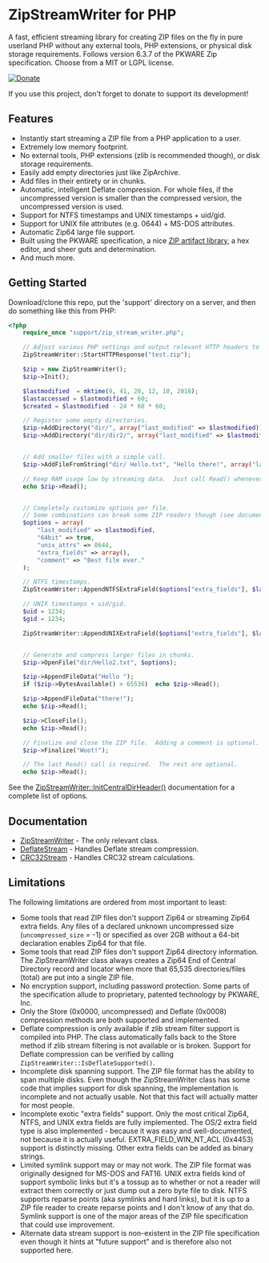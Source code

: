 ZipStreamWriter for PHP
=======================

A fast, efficient streaming library for creating ZIP files on the fly in pure userland PHP without any external tools, PHP extensions, or physical disk storage requirements.  Follows version 6.3.7 of the PKWARE Zip specification.  Choose from a MIT or LGPL license.

[![Donate](https://cubiclesoft.com/res/donate-shield.png)](https://cubiclesoft.com/donate/)

If you use this project, don't forget to donate to support its development!

Features
--------

* Instantly start streaming a ZIP file from a PHP application to a user.
* Extremely low memory footprint.
* No external tools, PHP extensions (zlib is recommended though), or disk storage requirements.
* Easily add empty directories just like ZipArchive.
* Add files in their entirety or in chunks.
* Automatic, intelligent Deflate compression.  For whole files, if the uncompressed version is smaller than the compressed version, the uncompressed version is used.
* Support for NTFS timestamps and UNIX timestamps + uid/gid.
* Support for UNIX file attributes (e.g. 0644) + MS-DOS attributes.
* Automatic Zip64 large file support.
* Built using the PKWARE specification, a nice [ZIP artifact library](https://github.com/corkami/pocs/tree/master/zip), a hex editor, and sheer guts and determination.
* And much more.

Getting Started
---------------

Download/clone this repo, put the 'support' directory on a server, and then do something like this from PHP:

```php
<?php
	require_once "support/zip_stream_writer.php";

	// Adjust various PHP settings and output relevant HTTP headers to trigger a download.
	ZipStreamWriter::StartHTTPResponse("test.zip");

	$zip = new ZipStreamWriter();
	$zip->Init();

	$lastmodified  = mktime(9, 41, 20, 12, 10, 2018);
	$lastaccessed = $lastmodified + 60;
	$created = $lastmodified - 24 * 60 * 60;

	// Register some empty directories.
	$zip->AddDirectory("dir/", array("last_modified" => $lastmodified));
	$zip->AddDirectory("dir/dir2/", array("last_modified" => $lastmodified));


	// Add smaller files with a simple call.
	$zip->AddFileFromString("dir/ Hello.txt", "Hello there!", array("last_modified" => $lastmodified));

	// Keep RAM usage low by streaming data.  Just call Read() whenever to clear out the internal buffer.
	echo $zip->Read();


	// Completely customize options per file.
	// Some combinations can break some ZIP readers though (see documentation).
	$options = array(
		"last_modified" => $lastmodified,
		"64bit" => true,
		"unix_attrs" => 0644,
		"extra_fields" => array(),
		"comment" => "Best file ever."
	);

	// NTFS timestamps.
	ZipStreamWriter::AppendNTFSExtraField($options["extra_fields"], $lastmodified, $lastaccessed, $created);

	// UNIX timestamps + uid/gid.
	$uid = 1234;
	$gid = 1234;

	ZipStreamWriter::AppendUNIXExtraField($options["extra_fields"], $lastaccessed, $lastmodified, $uid, $gid);


	// Generate and compress larger files in chunks.
	$zip->OpenFile("dir/Hello2.txt", $options);

	$zip->AppendFileData("Hello ");
	if ($zip->BytesAvailable() > 65536)  echo $zip->Read();

	$zip->AppendFileData("there!");
	echo $zip->Read();

	$zip->CloseFile();
	echo $zip->Read();

	// Finalize and close the ZIP file.  Adding a comment is optional.
	$zip->Finalize("Woot!");

	// The last Read() call is required.  The rest are optional.
	echo $zip->Read();
```

See the [ZipStreamWriter::InitCentralDirHeader()](docs/zip_stream_writer.md#zipstreamwriterinitcentraldirheaderoptions--array-dostype--zipstreamwriterfile_attribute_msdos_archive) documentation for a complete list of options.

Documentation
-------------

* [ZipStreamWriter](docs/zip_stream_writer.md) - The only relevant class.
* [DeflateStream](https://github.com/cubiclesoft/ultimate-web-scraper/blob/master/docs/deflate_stream.md) - Handles Deflate stream compression.
* [CRC32Stream](https://github.com/cubiclesoft/ultimate-web-scraper/blob/master/docs/crc32_stream.md) - Handles CRC32 stream calculations.

Limitations
-----------

The following limitations are ordered from most important to least:

* Some tools that read ZIP files don't support Zip64 or streaming Zip64 extra fields.  Any files of a declared unknown uncompressed size (`uncompressed_size` = -1) or specified as over 2GB without a 64-bit declaration enables Zip64 for that file.
* Some tools that read ZIP files don't support Zip64 directory information.  The ZipStreamWriter class always creates a Zip64 End of Central Directory record and locator when more that 65,535 directories/files (total) are put into a single ZIP file.
* No encryption support, including password protection.  Some parts of the specification allude to proprietary, patented technology by PKWARE, Inc.
* Only the Store (0x0000, uncompressed) and Deflate (0x0008) compression methods are both supported and implemented.
* Deflate compression is only available if zlib stream filter support is compiled into PHP.  The class automatically falls back to the Store method if zlib stream filtering is not available or is broken.  Support for Deflate compression can be verified by calling `ZipStreamWriter::IsDeflateSupported()`.
* Incomplete disk spanning support.  The ZIP file format has the ability to span multiple disks.  Even though the ZipStreamWriter class has some code that implies support for disk spanning, the implementation is incomplete and not actually usable.  Not that this fact will actually matter for most people.
* Incomplete exotic "extra fields" support.  Only the most critical Zip64, NTFS, and UNIX extra fields are fully implemented.  The OS/2 extra field type is also implemented - because it was easy and well-documented, not because it is actually useful.  EXTRA_FIELD_WIN_NT_ACL (0x4453) support is distinctly missing.  Other extra fields can be added as binary strings.
* Limited symlink support may or may not work.  The ZIP file format was originally designed for MS-DOS and FAT16.  UNIX extra fields kind of support symbolic links but it's a tossup as to whether or not a reader will extract them correctly or just dump out a zero byte file to disk.  NTFS supports reparse points (aka symlinks and hard links), but it is up to a ZIP file reader to create reparse points and I don't know of any that do.  Symlink support is one of the major areas of the ZIP file specification that could use improvement.
* Alternate data stream support is non-existent in the ZIP file specification even though it hints at "future support" and is therefore also not supported here.
